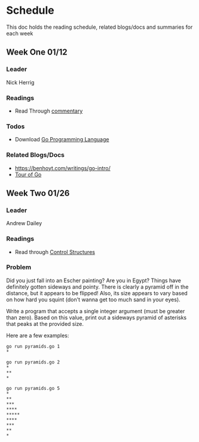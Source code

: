# Schedule
This doc holds the reading schedule, related blogs/docs and summaries for each week

## Week One 01/12
### Leader
Nick Herrig

### Readings
- Read Through [commentary](https://go.dev/doc/effective_go#commentary)

### Todos
- Download [Go Programming Language](https://go.dev/dl/)

### Related Blogs/Docs
- https://benhoyt.com/writings/go-intro/
- [Tour of Go](https://go.dev/tour/welcome/1)


## Week Two 01/26
### Leader
Andrew Dailey

### Readings
- Read through [Control Structures](https://go.dev/doc/effective_go#control-structures)

### Problem 
Did you just fall into an Escher painting?
Are you in Egypt?
Things have definitely gotten sideways and pointy.
There is clearly a pyramid off in the distance, but it appears to be flipped!
Also, its size appears to vary based on how hard you squint (don't wanna get too much sand in your eyes).

Write a program that accepts a single integer argument (must be greater than zero).
Based on this value, print out a sideways pyramid of asterisks that peaks at the provided size.

Here are a few examples:
```
go run pyramids.go 1
*

go run pyramids.go 2
*
**
*

go run pyramids.go 5
*
**
***
****
*****
****
***
**
*
```
